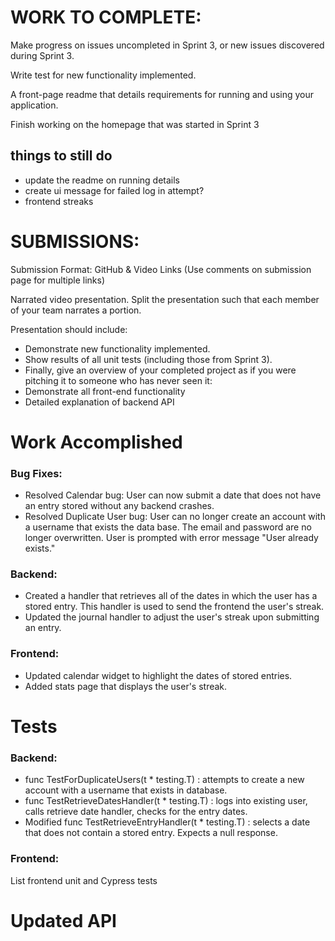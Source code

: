 # WORK TO COMPLETE:

Make progress on issues uncompleted in Sprint 3, or new issues discovered during Sprint 3.

Write test for new functionality implemented. 

A front-page readme that details requirements for running and using your application.

Finish working on the homepage that was started in Sprint 3

## things to still do
- update the readme on running details
- create ui message for failed log in attempt?
- frontend streaks

# SUBMISSIONS:
Submission Format: GitHub & Video Links (Use comments on submission page for multiple links)

Narrated video presentation. Split the presentation such that each member of your team narrates a portion. 

Presentation should include:
- Demonstrate new functionality implemented.
- Show results of all unit tests (including those from Sprint 3).
- Finally, give an overview of your completed project as if you were pitching it to someone who has never seen it:
- Demonstrate all front-end functionality
- Detailed explanation of backend API

# Work Accomplished
### Bug Fixes: 
- Resolved Calendar bug: User can now submit a date that does not have an entry stored without any backend crashes.
- Resolved Duplicate User bug: User can no longer create an account with a username that exists the data base. The email and password are no longer overwritten. User is prompted with error message "User already exists."
### Backend:
- Created a handler that retrieves all of the dates in which the user has a stored entry. This handler is used to send the frontend the user's streak.
- Updated the journal handler to adjust the user's streak upon submitting an entry. 
### Frontend:
- Updated calendar widget to highlight the dates of stored entries.
- Added stats page that displays the user's streak.
# Tests
### Backend:
- func TestForDuplicateUsers(t * testing.T) : attempts to create a new account with a username that exists in database. 
- func TestRetrieveDatesHandler(t * testing.T) : logs into existing user, calls retrieve date handler, checks for the entry dates.
- Modified func TestRetrieveEntryHandler(t * testing.T) : selects a date that does not contain a stored entry. Expects a null response.


### Frontend:
List frontend unit and Cypress tests


# Updated API

